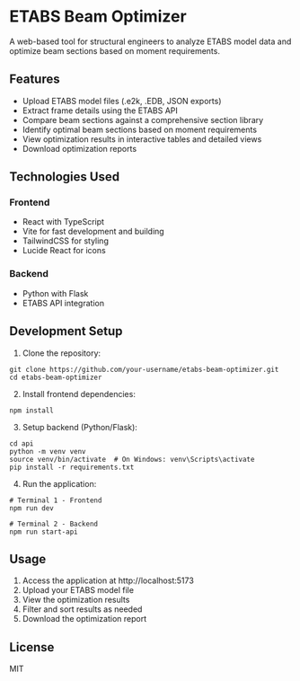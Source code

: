 # ETABS Beam Optimizer

A web-based tool for structural engineers to analyze ETABS model data and optimize beam sections based on moment requirements.

## Features

- Upload ETABS model files (.e2k, .EDB, JSON exports)
- Extract frame details using the ETABS API
- Compare beam sections against a comprehensive section library
- Identify optimal beam sections based on moment requirements
- View optimization results in interactive tables and detailed views
- Download optimization reports

## Technologies Used

### Frontend
- React with TypeScript
- Vite for fast development and building
- TailwindCSS for styling
- Lucide React for icons

### Backend
- Python with Flask
- ETABS API integration

## Development Setup

1. Clone the repository:
```
git clone https://github.com/your-username/etabs-beam-optimizer.git
cd etabs-beam-optimizer
```

2. Install frontend dependencies:
```
npm install
```

3. Setup backend (Python/Flask):
```
cd api
python -m venv venv
source venv/bin/activate  # On Windows: venv\Scripts\activate
pip install -r requirements.txt
```

4. Run the application:
```
# Terminal 1 - Frontend
npm run dev

# Terminal 2 - Backend
npm run start-api
```

## Usage

1. Access the application at http://localhost:5173
2. Upload your ETABS model file
3. View the optimization results
4. Filter and sort results as needed
5. Download the optimization report

## License

MIT